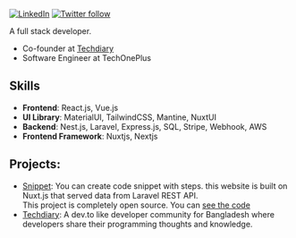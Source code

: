 [![LinkedIn](https://img.shields.io/badge/%20-Connect-black?color=14171A&labelColor=212121&logo=linkedin&logoColor=ffffff)](https://www.linkedin.com/in/shoaibbsharif)
[![Twitter follow](https://img.shields.io/twitter/follow/ShoaibBinSharif?style=social)](https://twitter.com/ShoaibBinSharif)

A full stack developer. 

- Co-founder at [Techdiary](https://www.techdiary.dev)
- Software Engineer at TechOnePlus

## Skills
- **Frontend**: React.js, Vue.js
- **UI Library**: MaterialUI, TailwindCSS, Mantine, NuxtUI
- **Backend**: Nest.js, Laravel, Express.js, SQL, Stripe, Webhook, AWS
- **Frontend Framework**: Nuxtjs, Nextjs

## Projects:

- [Snippet](https://snippet.shoaibsharif.dev):
  You can create code snippet with steps. this website is built on Nuxt.js that served data from Laravel REST API.<br>
  This project is completely open source. You can [see the code](https://github.com/shoaibsharif/snippet_frontend)
- [Techdiary](https://www.techdiary.dev):
  A dev.to like developer community for Bangladesh where developers share their programming thoughts and knowledge.

